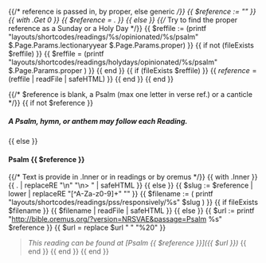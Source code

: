 {{/* reference is passed in, by proper, else generic */}}
{{ $reference := "" }}
{{ with .Get 0 }}
  {{ $reference = . }}
{{ else }}
	{{/* Try to find the proper reference as a Sunday or a Holy Day */}}
	{{ $reffile := (printf "layouts/shortcodes/readings/%s/opinionated/%s/psalm" $.Page.Params.lectionaryyear $.Page.Params.proper) }}
	{{ if  not (fileExists $reffile) }}
		{{ $reffile = (printf "layouts/shortcodes/readings/holydays/opinionated/%s/psalm" $.Page.Params.proper ) }}
    {{ end }}
	{{ if (fileExists $reffile) }}
      {{ $reference = ($reffile | readFile | safeHTML) }}
    {{ end }}
{{ end }}

{{/* $reference is blank, a Psalm (max one letter in verse ref.) or a canticle */}}
{{ if not $reference }}
##### A Psalm, hymn, or anthem may follow each Reading.
{{ else }}
#### Psalm {{ $reference }}

{{/* Text is provide in .Inner or in readings or by oremus */}}
{{ with .Inner }}
{{ . | replaceRE "\n" "\n> " | safeHTML }}
{{ else }}
    {{ $slug := $reference | lower | replaceRE "[^A-Za-z0-9]+" "" }}
    {{ $filename := ( printf "layouts/shortcodes/readings/pss/responsively/%s" $slug ) }}
    {{ if fileExists $filename }}
{{ $filename | readFile | safeHTML }}
	{{ else }}
	        {{ $url := printf "http://bible.oremus.org/?version=NRSVAE&passage=Psalm %s" $reference }}
            {{ $url = replace $url " " "%20" }}
> _This reading can be found at [Psalm {{ $reference }}]({{ $url }})_
	{{ end }}
{{ end }}
{{ end }}
